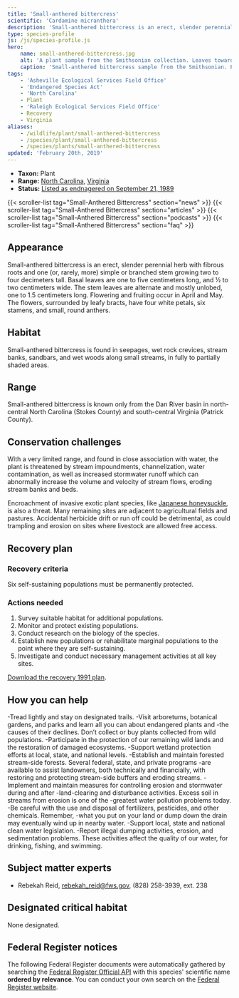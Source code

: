 ```yaml
---
title: 'Small-anthered bittercress'
scientific: 'Cardamine micranthera'
description: 'Small-anthered bittercress is an erect, slender perennial herb with fibrous roots and one (or, rarely, more) simple or branched stem growing two to four decimeters tall.'
type: species-profile
js: /js/species-profile.js
hero:
    name: small-anthered-bittercress.jpg
    alt: 'A plant sample from the Smithsonian collection. Leaves towards the root are broad, while leaves towards the end of the stalks are narrow like rosemarry.'
    caption: 'Small-anthered bittercress sample from the Smithsonian. Photo by the Smithsonian Institution, <a href="https://creativecommons.org/licenses/by-nc-sa/3.0/">CC BY-NC-SA 3.0</a>.'
tags:
    - 'Asheville Ecological Services Field Office'
    - 'Endangered Species Act'
    - 'North Carolina'
    - Plant
    - 'Raleigh Ecological Services Field Office'
    - Recovery
    - Virginia
aliases:
    - /wildlife/plant/small-anthered-bittercress
    - /species/plant/small-anthered-bittercress
    - /species/plants/small-anthered-bittercress
updated: 'February 20th, 2019'
---
```


- **Taxon:** Plant
- **Range:** [North Carolina](/north-carolina), [Virginia](/virginia)
- **Status:** [Listed as endnagered on September 21, 1989](https://ecos.fws.gov/docs/federal_register/fr1597.pdf)

{{< scroller-list tag="Small-Anthered Bittercress" section="news" >}}
{{< scroller-list tag="Small-Anthered Bittercress" section="articles" >}}
{{< scroller-list tag="Small-Anthered Bittercress" section="podcasts" >}}
{{< scroller-list tag="Small-Anthered Bittercress" section="faq" >}}

## Appearance

Small-anthered bittercress is an erect, slender perennial herb with fibrous roots and one (or, rarely, more) simple or branched stem growing two to four decimeters tall. Basal leaves are one to five centimeters long, and ½ to two centimeters wide. The stem leaves are alternate and mostly unlobed, one to 1.5 centimeters long. Flowering and fruiting occur in April and May. The flowers, surrounded by leafy bracts, have four white petals, six stamens, and small, round anthers.

## Habitat

Small-anthered bittercress is found in seepages, wet rock crevices, stream banks, sandbars, and wet woods along small streams, in fully to partially shaded areas.

## Range

Small-anthered bittercress is known only from the Dan River basin in north-central North Carolina (Stokes County) and south-central Virginia (Patrick County).

## Conservation challenges

With a very limited range, and found in close association with water, the plant is threatened by stream impoundments, channelization, water contamination, as well as increased  stormwater runoff which can abnormally increase the volume and velocity of stream flows, eroding stream banks and beds.

Encroachment of invasive exotic plant species, like [Japanese honeysuckle](/podcasts/japanese-honeysuckle.md), is also a threat. Many remaining sites are adjacent to agricultural fields and pastures. Accidental herbicide drift or run off could be detrimental, as could trampling and erosion on sites where livestock are allowed free access.

## Recovery plan

### Recovery criteria

Six self-sustaining populations must be permanently protected.

### Actions needed

1. Survey suitable habitat for additional populations.
2. Monitor and protect existing populations.
3. Conduct research on the biology of the species.
4. Establish new populations or rehabilitate marginal populations to the point where they are self-sustaining.
5. Investigate and conduct necessary management activities at all key sites.

[Download the recovery 1991 plan](https://ecos.fws.gov/docs/recovery_plan/Recovery%20plan%20for%20small-anthered%20bittercress.pdf).

## How you can help

-Tread lightly and stay on designated trails.
-Visit arboretums, botanical gardens, and parks and learn all you can about endangered plants and -the causes of their declines. Don’t collect or buy plants collected from wild populations.
-Participate in the protection of our remaining wild lands and the restoration of damaged ecosystems.
-Support wetland protection efforts at local, state, and national levels.
-Establish and maintain forested stream-side forests. Several federal, state, and private programs -are available to assist landowners, both technically and financially, with restoring and protecting stream-side buffers and eroding streams.
-Implement and maintain measures for controlling erosion and stormwater during and after -land-clearing and disturbance activities. Excess soil in  streams from erosion is one of the -greatest water pollution problems today.
-Be careful with the use and disposal of fertilizers, pesticides, and other chemicals. Remember, -what you put on your land or dump down the drain may eventually wind up in nearby water.
-Support local, state and national clean water legislation.
-Report illegal dumping activities, erosion, and sedimentation problems. These activities affect the quality of our water, for drinking, fishing, and swimming.

## Subject matter experts

- Rebekah Reid, [rebekah_reid@fws.gov](mailto:rebekah_reid@fws.gov), (828) 258-3939, ext. 238

## Designated critical habitat

None designated.

## Federal Register notices

The following Federal Register documents were automatically gathered by searching the [Federal Register Official API](https://www.federalregister.gov/blog/learn/developers) with this species' scientific name **ordered by relevance**. You can conduct your own search on the [Federal Register website](https://www.federalregister.gov/articles/search).